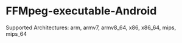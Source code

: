 # FFMpeg-executable-Android
Supported Architectures: arm, armv7, armv8_64, x86, x86_64, mips, mips_64
